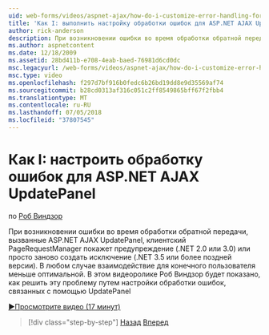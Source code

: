 ```yaml
---
uid: web-forms/videos/aspnet-ajax/how-do-i-customize-error-handling-for-the-aspnet-ajax-updatepanel
title: 'Как I: выполнить настройку обработки ошибок для ASP.NET AJAX UpdatePanel | Документация Майкрософт'
author: rick-anderson
description: При возникновении ошибки во время обработки обратной передачи, вызванные ASP.NET AJAX UpdatePanel, клиентский PageRequestManager покажет предупреждение (. NE...
ms.author: aspnetcontent
ms.date: 12/18/2009
ms.assetid: 28bd411b-e708-4eab-baed-76981d6cd0dc
msc.legacyurl: /web-forms/videos/aspnet-ajax/how-do-i-customize-error-handling-for-the-aspnet-ajax-updatepanel
msc.type: video
ms.openlocfilehash: f297d7bf916b0fedc6b26bd19dd8e9d35569af74
ms.sourcegitcommit: b28cd0313af316c051c2ff8549865bff67f2fbb4
ms.translationtype: MT
ms.contentlocale: ru-RU
ms.lasthandoff: 07/05/2018
ms.locfileid: "37807545"
---
```

<a name="how-do-i-customize-error-handling-for-the-aspnet-ajax-updatepanel"></a>Как I: настроить обработку ошибок для ASP.NET AJAX UpdatePanel
====================
по [Роб Виндзор](https://twitter.com/robwindsor)

При возникновении ошибки во время обработки обратной передачи, вызванные ASP.NET AJAX UpdatePanel, клиентский PageRequestManager покажет предупреждение (.NET 2.0 или 3.0) или просто заново создать исключение (.NET 3.5 или более поздней версии). В любом случае взаимодействие для конечного пользователя меньше оптимальной. В этом видеоролике Роб Виндзор будет показано, как решить эту проблему путем настройки обработки ошибок, связанных с помощью UpdatePanel

[&#9654;Просмотрите видео (17 минут)](https://channel9.msdn.com/Blogs/ASP-NET-Site-Videos/how-do-i-customize-error-handling-for-the-aspnet-ajax-updatepanel)

> [!div class="step-by-step"]
> [Назад](set-up-your-development-environment-for-aspnet-20.md)
> [Вперед](how-do-i-use-aspnet-ajax-client-templates.md)
